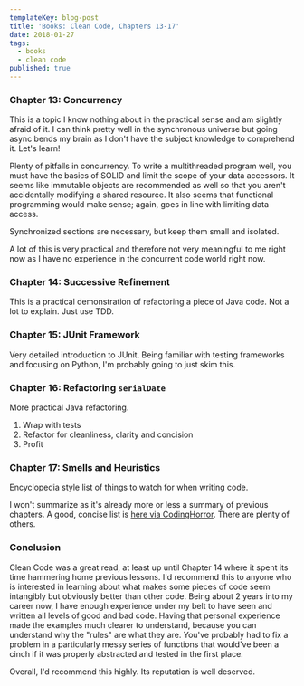 ```yaml
---
templateKey: blog-post
title: 'Books: Clean Code, Chapters 13-17'
date: 2018-01-27
tags:
  - books
  - clean code
published: true
---
```


### Chapter 13: Concurrency

This is a topic I know nothing about in the practical sense and am slightly afraid of it. I can think pretty well in the synchronous universe but going async bends my brain as I don't have the subject knowledge to comprehend it. Let's learn!

Plenty of pitfalls in concurrency. To write a multithreaded program well, you must have the basics of SOLID and limit the scope of your data accessors. It seems like immutable objects are recommended as well so that you aren't accidentally modifying a shared resource. It also seems that functional programming would make sense; again, goes in line with limiting data access.

Synchronized sections are necessary, but keep them small and isolated.

A lot of this is very practical and therefore not very meaningful to me right now as I have no experience in the concurrent code world right now.

### Chapter 14: Successive Refinement

This is a practical demonstration of refactoring a piece of Java code. Not a lot to explain. Just use TDD.

### Chapter 15: JUnit Framework

Very detailed introduction to JUnit. Being familiar with testing frameworks and focusing on Python, I'm probably going to just skim this.

### Chapter 16: Refactoring `serialDate`

More practical Java refactoring.

1. Wrap with tests
2. Refactor for cleanliness, clarity and concision
3. Profit

### Chapter 17: Smells and Heuristics

Encyclopedia style list of things to watch for when writing code.

I won't summarize as it's already more or less a summary of previous chapters. A good, concise list is [here via CodingHorror](https://blog.codinghorror.com/code-smells/). There are plenty of others.

### Conclusion

Clean Code was a great read, at least up until Chapter 14 where it spent its time hammering home previous lessons. I'd recommend this to anyone who is interested in learning about what makes some pieces of code seem intangibly but obviously better than other code. Being about 2 years into my career now, I have enough experience under my belt to have seen and written all levels of good and bad code. Having that personal experience made the examples much clearer to understand, because you can understand why the "rules" are what they are. You've probably had to fix a problem in a particularly messy series of functions that would've been a cinch if it was properly abstracted and tested in the first place.

Overall, I'd recommend this highly. Its reputation is well deserved.
